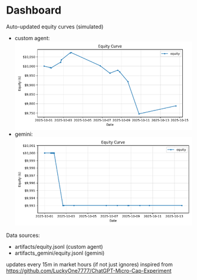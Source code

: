 # Dashboard

Auto-updated equity curves (simulated)

- custom agent: ![Equity Curve](artifacts/equity.png?v=c1c8436)
- gemini: ![Equity Curve (Gemini)](artifacts_gemini/equity.png?v=c1c8436)

Data sources:
- artifacts/equity.jsonl (custom agent)
- artifacts_gemini/equity.jsonl (gemini)

updates every 15m in market hours (if not just ignores)
inspired from https://github.com/LuckyOne7777/ChatGPT-Micro-Cap-Experiment